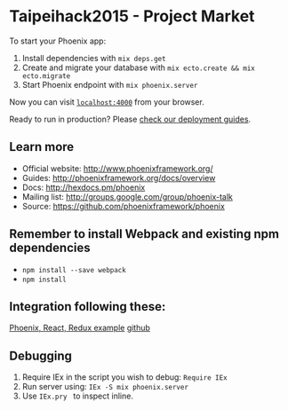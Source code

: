 # Taipeihack2015 - Project Market

To start your Phoenix app:

1. Install dependencies with `mix deps.get`
2. Create and migrate your database with `mix ecto.create && mix ecto.migrate`
3. Start Phoenix endpoint with `mix phoenix.server`

Now you can visit [`localhost:4000`](http://localhost:4000) from your browser.

Ready to run in production? Please [check our deployment guides](http://www.phoenixframework.org/docs/deployment).

## Learn more

  * Official website: http://www.phoenixframework.org/
  * Guides: http://phoenixframework.org/docs/overview
  * Docs: http://hexdocs.pm/phoenix
  * Mailing list: http://groups.google.com/group/phoenix-talk
  * Source: https://github.com/phoenixframework/phoenix

## Remember to install Webpack and existing npm dependencies
  * `npm install --save webpack`
  * `npm install`

## Integration following these:

[Phoenix, React, Redux example](http://10consulting.com/2015/11/18/phoenix-react-redux-example/)
[github](https://github.com/slashdotdash/phoenix-react-redux-example)

## Debugging

  1. Require IEx in the script you wish to debug: `Require IEx `
  2. Run server using: `IEx -S mix phoenix.server `
  3. Use `IEx.pry ` to inspect inline.
